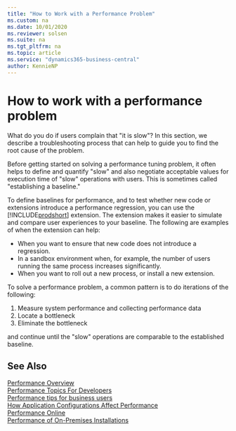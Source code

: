 ```yaml
---
title: "How to Work with a Performance Problem"
ms.custom: na
ms.date: 10/01/2020
ms.reviewer: solsen
ms.suite: na
ms.tgt_pltfrm: na
ms.topic: article
ms.service: "dynamics365-business-central"
author: KennieNP
---
```


# How to work with a performance problem

What do you do if users complain that "it is slow"? In this section, we describe a troubleshooting process that can help to guide you to find the root cause of the problem.

Before getting started on solving a performance tuning problem, it often helps to define and quantify "slow" and also negotiate acceptable values for execution time of "slow" operations with users. This is sometimes called "establishing a baseline." 

To define baselines for performance, and to test whether new code or extensions introduce a performance regression, you can use the [!INCLUDE[prodshort](../developer/includes/prodshort.md)] extension. The extension makes it easier to simulate and compare user experiences to your baseline. The following are examples of when the extension can help:  

* When you want to ensure that new code does not introduce a regression. 
* In a sandbox environment when, for example, the number of users running the same process increases significantly. 
* When you want to roll out a new process, or install a new extension. 

To solve a performance problem, a common pattern is to do iterations of the following:

1. Measure system performance and collecting performance data
2. Locate a bottleneck
3. Eliminate the bottleneck

and continue until the "slow" operations are comparable to the established baseline.

## See Also

[Performance Overview](performance-overview.md)  
[Performance Topics For Developers](performance-developer.md)  
[Performance tips for business users](performance-users.md)  
[How Application Configurations Affect Performance](performance-application.md)  
[Performance Online](performance-online.md)  
[Performance of On-Premises Installations](performance-onprem.md)  